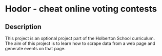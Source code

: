 # Hodor - cheat online voting contests

## Description
This project is an optional project part of the Holberton School curriculum.
The aim of this project is to learn how to scrape data from a web page and generate events on that page.
